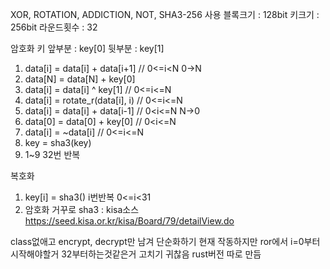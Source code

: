 XOR, ROTATION, ADDICTION, NOT, SHA3-256 사용
블록크기 : 128bit 키크기 : 256bit 라운드횟수 : 32

암호화   키 앞부분 : key[0] 뒷부분 : key[1]
1. data[i] = data[i] + data[i+1] // 0<=i<N   0->N
2. data[N] = data[N]  + key[0]
3. data[i] = data[i] ^ key[1] // 0<=i<=N
4. data[i] = rotate_r(data[i], i) // 0<=i<=N
5. data[i] = data[i] + data[i-1] // 0<i<=N   N->0
6. data[0] = data[0] + key[0] // 0<i<=N
7. data[i] = ~data[i] // 0<=i<=N
8. key = sha3(key)
9. 1~9 32번 반복

복호화
1. key[i] = sha3() i번반복 0<=i<31
2. 암호화 거꾸로
sha3 : kisa소스 https://seed.kisa.or.kr/kisa/Board/79/detailView.do

class없애고 encrypt, decrypt만 남겨 단순화하기
현재 작동하지만 ror에서 i=0부터시작해야할거 32부터하는것같은거 고치기 귀찮음 rust버전 따로 만듬
